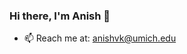 ### Hi there, I'm Anish 👋

- 📫 Reach me at: anishvk@umich.edu

<br />

<!-- ![Anish's GitHub Stats](https://github-readme-stats.vercel.app/api?username=anishk22&count_private=true&show_icons=true&theme=dracula) -->

<!--
**anishk22/anishk22** is a ✨ _special_ ✨ repository because its `README.md` (this file) appears on your GitHub profile.

Here are some ideas to get you started:

- 🔭 I’m currently working on ...
- 🌱 I’m currently learning ...
- 👯 I’m looking to collaborate on ...
- 🤔 I’m looking for help with ...
- 💬 Ask me about ...
- 📫 How to reach me: ...
- 😄 Pronouns: ...
- ⚡ Fun fact: ...
-->
